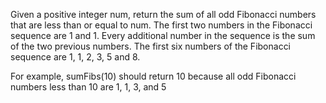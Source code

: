 Given a positive integer num, return the sum of all odd Fibonacci
numbers that are less than or equal to num.
The first two numbers in the Fibonacci sequence are 1 and 1.
Every additional number in the sequence is the sum of the two
previous numbers. The first six numbers of the Fibonacci sequence
are 1, 1, 2, 3, 5 and 8.

For example, sumFibs(10) should return 10 because all odd Fibonacci
numbers less than 10 are 1, 1, 3, and 5
